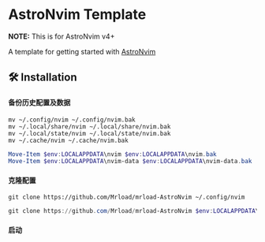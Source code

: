 # AstroNvim Template

**NOTE:** This is for AstroNvim v4+

A template for getting started with [AstroNvim](https://github.com/AstroNvim/AstroNvim)

## 🛠️ Installation

#### 备份历史配置及数据

```shell
mv ~/.config/nvim ~/.config/nvim.bak
mv ~/.local/share/nvim ~/.local/share/nvim.bak
mv ~/.local/state/nvim ~/.local/state/nvim.bak
mv ~/.cache/nvim ~/.cache/nvim.bak
```

```powershell
Move-Item $env:LOCALAPPDATA\nvim $env:LOCALAPPDATA\nvim.bak
Move-Item $env:LOCALAPPDATA\nvim-data $env:LOCALAPPDATA\nvim-data.bak
```

#### 克隆配置

```shell
git clone https://github.com/Mrload/mrload-AstroNvim ~/.config/nvim
```

```powershell
git clone https://github.com/Mrload/mrload-AstroNvim $env:LOCALAPPDATA\nvim
```

#### 启动
